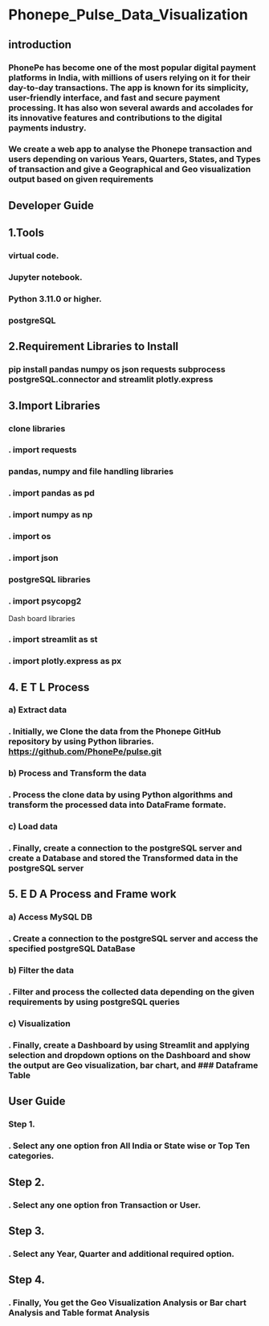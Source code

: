 # Phonepe_Pulse_Data_Visualization

## introduction
### PhonePe has become one of the most popular digital payment platforms in India, with millions of users relying on it for their day-to-day transactions. The app is known for its simplicity, user-friendly interface, and fast and secure payment processing. It has also won several awards and accolades for its innovative features and contributions to the digital payments industry.

### We create a web app to analyse the Phonepe transaction and users depending on various Years, Quarters, States, and Types of transaction and give a Geographical and Geo visualization output based on given requirements

## Developer Guide
## 1.Tools
### virtual code.
### Jupyter notebook.
### Python 3.11.0 or higher.
### postgreSQL
## 2.Requirement Libraries to Install
### pip install pandas numpy os json requests subprocess postgreSQL.connector and streamlit plotly.express
## 3.Import Libraries
### clone libraries
 ### . import requests
 
 ### pandas, numpy and file handling libraries

### . import pandas as pd
### . import numpy as np
### . import os
### . import json

### postgreSQL libraries
### . import psycopg2

Dash board libraries

### . import streamlit as st
### . import plotly.express as px
## 4. E T L Process
### a) Extract data
### . Initially, we Clone the data from the Phonepe GitHub repository by using Python libraries. https://github.com/PhonePe/pulse.git
### b) Process and Transform the data
### . Process the clone data by using Python algorithms and transform the processed data into DataFrame formate.
### c) Load data
### . Finally, create a connection to the postgreSQL server and create a Database and stored the Transformed data in the postgreSQL server 
## 5. E D A Process and Frame work
### a) Access MySQL DB
### . Create a connection to the postgreSQL server and access the specified postgreSQL DataBase 
### b) Filter the data
### . Filter and process the collected data depending on the given requirements by using postgreSQL queries
### c) Visualization
### . Finally, create a Dashboard by using Streamlit and applying selection and dropdown options on the Dashboard and show the output are Geo visualization, bar chart, and ### Dataframe Table
## User Guide
### Step 1.
### . Select any one option fron All India or State wise or Top Ten categories.
## Step 2.
### . Select any one option fron Transaction or User.
## Step 3.
### . Select any Year, Quarter and additional required option.
## Step 4.
### . Finally, You get the Geo Visualization Analysis or Bar chart Analysis and Table format Analysis
